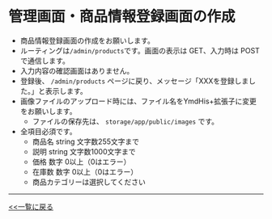 # 管理画面・商品情報登録画面の作成

- 商品情報登録画面の作成をお願いします。
- ルーティングは`/admin/products`です。画面の表示は GET、入力時は POSTで通信します。
- 入力内容の確認画面はありません。
- 登録後、 `/admin/products` ページに戻り、メッセージ「XXXを登録しました。」と表示します。
- 画像ファイルのアップロード時には、ファイル名をYmdHis+拡張子に変更をお願いします。
  - ファイルの保存先は、 `storage/app/public/images` です。  
- 全項目必須です。
  - 商品名 string 文字数255文字まで
  - 説明 string 文字数1000文字まで
  - 価格 数字 0以上（0はエラー）
  - 在庫数 数字 0以上（0はエラー）
  - 商品カテゴリーは選択してください

---

[<<一覧に戻る](../../ISSUES.md)
